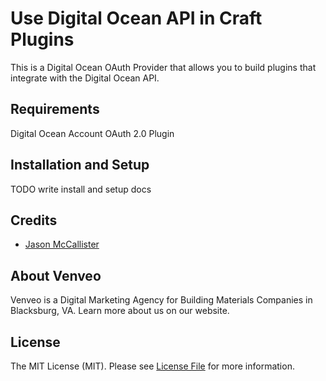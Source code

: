 # Use Digital Ocean API in Craft Plugins

This is a Digital Ocean OAuth Provider that allows you to build plugins that integrate with the Digital Ocean API.

## Requirements

Digital Ocean Account
OAuth 2.0 Plugin

## Installation and Setup

TODO write install and setup docs

## Credits

* [Jason McCallister](https://github.com/themccallister)

## About Venveo

Venveo is a Digital Marketing Agency for Building Materials Companies in Blacksburg, VA. Learn more about us on our website.

## License

The MIT License (MIT). Please see [License File](LICENSE.md) for more information.